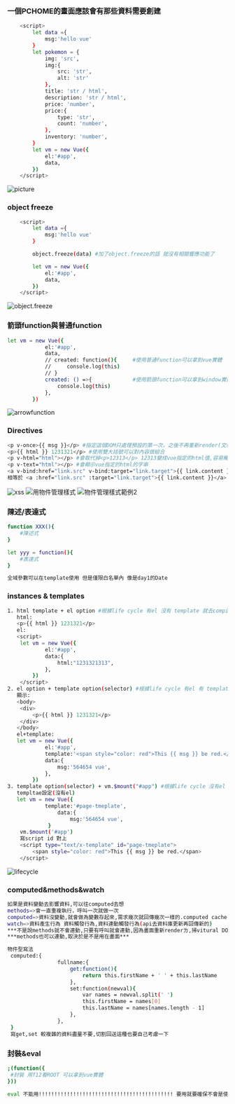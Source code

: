 ### 一個PCHOME的畫面應該會有那些資料需要創建
```bash
    <script>
        let data ={
            msg:'hello vue'
        }
        let pokemon = {
            img: 'src',
            img:{
                src: 'str',
                alt: 'str'
            },
            title: 'str / html',
            description: 'str / html',
            price: 'number',
            price:{
                type: 'str',
                count: 'number',
            },
            inventory: 'number',   
        }
        let vm = new Vue({
            el:'#app',
            data,
        })
    </script>
```
![](https://raw.githubusercontent.com/Terry-Hsieh/myvue/master/imgstore/1.jpg "picture")

### object freeze
```bash
    <script>
        let data ={
            msg:'hello vue'
        }

        object.freeze(data) #加了object.freeze的話 就沒有相關響應功能了

        let vm = new Vue({
            el:'#app',
            data,
        })
    </script>
```
![](https://raw.githubusercontent.com/Terry-Hsieh/myvue/master/imgstore/2.jpg "object.freeze")

### 箭頭function與普通function
```bash
let vm = new Vue({
            el:'#app',
            data,
            // created: function(){     #使用普通function可以拿到vue實體
            //     console.log(this)
            // }
            created: () =>{             #使用箭頭function可以拿到window實體
                console.log(this)
            },
        })
```
![](https://raw.githubusercontent.com/Terry-Hsieh/myvue/master/imgstore/3.jpg "arrowfunction")

### Directives
```bash
<p v-once>{{ msg }}</p> #指定這個DOM只處理預設的第一次，之後不再重新render(文章等等)
<p>{{ html }} 1231321</p> #使用雙大括號可以對內容做組合
<p v-html="html"></p> #會取代掉<p>12313</p> 12313變成vue指定的html值,容易觸發XSS攻擊 ,假設我塞的資料長 test:'<img src="aaa.jpg" onerror="window.alert(`omg`)"/>',
<p v-text="html"></p> #會顯示vue指定的html的字串
<a v-bind:href="link.src" v-bind:target="link.target">{{ link.content }}</a> #加了v-bind他就會幫我加上那個link了 沒有加他不知道要連動 = 做了template
相等於 <a :href="link.src" :target="link.target">{{ link.content }}</a> #v-bind縮寫就是" : "
```
![](https://raw.githubusercontent.com/Terry-Hsieh/myvue/master/imgstore/4.jpg "xss")
![](https://raw.githubusercontent.com/Terry-Hsieh/myvue/master/imgstore/6.jpg "用物件管理樣式")
![](https://raw.githubusercontent.com/Terry-Hsieh/myvue/master/imgstore/7.jpg "物件管理樣式範例2")

### 陳述/表達式
```bash
function XXX(){
    #陳述式
}

let yyy = function(){
    #表達式
}

全域參數可以在template使用 但是僅限白名單內 像是day1的Date
```

### instances & templates
```bash
1. html template + el option #根據life cycle 有el 沒有 template 就去compile html裡的template >>> {{ html }}
   html:
   <p>{{ html }} 1231321</p>
   el:
   <script>
    let vm = new Vue({
            el:'#app',
            data:{
                html:"1231321313",
            },          
        })
    </script>
2. el option + template option(selector) #根據life cycle 有el 有 template 就去render , 會少一層 會只剩<span>  <div>不見ㄌ 整個取代
   顯示:
   <body>
    <div>
        <p>{{ html }} 1231321</p>
    </div>
   </body>
   el+template:
   let vm = new Vue({
            el:'#app',
            template:'<span style="color: red">This {{ msg }} be red.</span>',
            data:{
                msg:'564654 vue',
            },
        })
3. template option(selector) + vm.$mount("#app") #根據life cycle 沒有el 看mount 有mount後 看有沒有template
   templtae設定(沒有el)
   let vm = new Vue({
            template:'#page-tmeplate',
                data:{ 
                    msg:'564654 vue',
             }
    vm.$mount('#app')
    寫script id 對上
    <script type="text/x-template" id="page-tmeplate">
        <span style="color: red">This {{ msg }} be red.</span>
    </script>
```
![](https://raw.githubusercontent.com/Terry-Hsieh/myvue/master/imgstore/5.jpg "lifecycle")

### computed&methods&watch
```bash
如果是資料變動去影響資料,可以往computed去想
methods=>會一直重複執行，呼叫一次就做一次
computed=>資料沒變動,就會做為變數存起來,需求幾次就回傳幾次一樣的.computed cache,對於複雜的好用,資料產生資料 資料觸發資料
watch=>資料產生行為 資料觸發行為,資料連動觸發行為(api去資料庫更新再回傳新的)
***不是說methods就不會連動,只要有呼叫就會連動,因為畫面重新renderㄌ,掃vitural DOM看有沒有需要更新ㄉ***
***methods也可以連動,取決於是不是用在畫面***

物件型寫法
 computed:{
                fullname:{
                    get:function(){
                        return this.firstName + ' ' + this.lastName
                    },
                    set:function(newval){
                        var names = newval.split(' ')
                        this.firstName = names[0]
                        this.lastName = names[names.length - 1]
                    },
                },
 }    
 寫get,set 較複雜的資料盡量不要,切割回送這種也要自己考慮一下
```

### 封裝&eval
```bash
;(function({
 #封裝 用f12看ROOT 可以拿到vue實體
}))

eval 不能用!!!!!!!!!!!!!!!!!!!!!!!!!!!!!!!!!!!!!!!!!!! 要用就要確保不會是使用者傳送資料進
```

